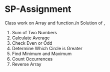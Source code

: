 # SP-Assignment
Class work on Array and function./n 
Solution of , 
1) Sum of Two Numbers
2)  Calculate Average
3)  Check Even or Odd
4)   Determine Which Circle is Greater
5)   Find Minimum and Maximum
6)   Count Occurrences
7)   Reverse Array
